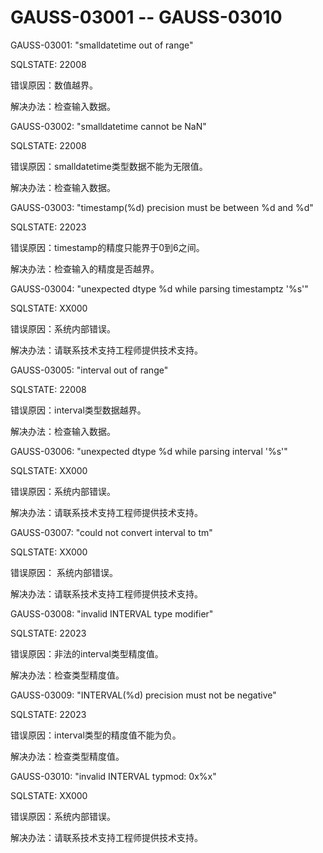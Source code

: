 # GAUSS-03001 -- GAUSS-03010

GAUSS-03001: "smalldatetime out of range"

SQLSTATE: 22008

错误原因：数值越界。

解决办法：检查输入数据。

GAUSS-03002: "smalldatetime cannot be NaN"

SQLSTATE: 22008

错误原因：smalldatetime类型数据不能为无限值。

解决办法：检查输入数据。

GAUSS-03003: "timestamp\(%d\) precision must be between %d and %d"

SQLSTATE: 22023

错误原因：timestamp的精度只能界于0到6之间。

解决办法：检查输入的精度是否越界。

GAUSS-03004: "unexpected dtype %d while parsing timestamptz '%s'"

SQLSTATE: XX000

错误原因：系统内部错误。

解决办法：请联系技术支持工程师提供技术支持。

GAUSS-03005: "interval out of range"

SQLSTATE: 22008

错误原因：interval类型数据越界。

解决办法：检查输入数据。

GAUSS-03006: "unexpected dtype %d while parsing interval '%s'"

SQLSTATE: XX000

错误原因：系统内部错误。

解决办法：请联系技术支持工程师提供技术支持。

GAUSS-03007: "could not convert interval to tm"

SQLSTATE: XX000

错误原因： 系统内部错误。

解决办法：请联系技术支持工程师提供技术支持。

GAUSS-03008: "invalid INTERVAL type modifier"

SQLSTATE: 22023

错误原因：非法的interval类型精度值。

解决办法：检查类型精度值。

GAUSS-03009: "INTERVAL\(%d\) precision must not be negative"

SQLSTATE: 22023

错误原因：interval类型的精度值不能为负。

解决办法：检查类型精度值。

GAUSS-03010: "invalid INTERVAL typmod: 0x%x"

SQLSTATE: XX000

错误原因：系统内部错误。

解决办法：请联系技术支持工程师提供技术支持。

